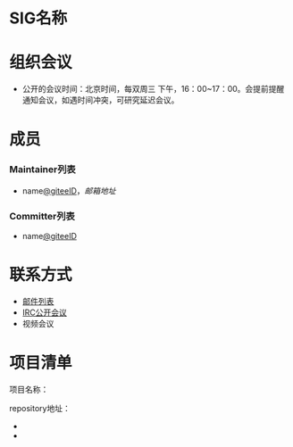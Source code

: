 
# SIG名称




# 组织会议

- 公开的会议时间：北京时间，每双周三 下午，16：00~17：00。会提前提醒通知会议，如遇时间冲突，可研究延迟会议。




# 成员


### Maintainer列表

- name[@giteeID](giteeID链接)，*邮箱地址*



### Committer列表

- name[@giteeID](giteeID链接)



# 联系方式


- [邮件列表](sig-KIRAN-DESKTOP@openeuler.org)
- [IRC公开会议]()
- 视频会议





# 项目清单



项目名称：

repository地址：

- 
- 
